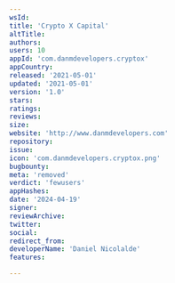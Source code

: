 ```yaml
---
wsId: 
title: 'Crypto X Capital'
altTitle: 
authors: 
users: 10
appId: 'com.danmdevelopers.cryptox'
appCountry: 
released: '2021-05-01'
updated: '2021-05-01'
version: '1.0'
stars: 
ratings: 
reviews: 
size: 
website: 'http://www.danmdevelopers.com'
repository: 
issue: 
icon: 'com.danmdevelopers.cryptox.png'
bugbounty: 
meta: 'removed'
verdict: 'fewusers'
appHashes: 
date: '2024-04-19'
signer: 
reviewArchive: 
twitter: 
social: 
redirect_from: 
developerName: 'Daniel Nicolalde'
features: 

---
```


